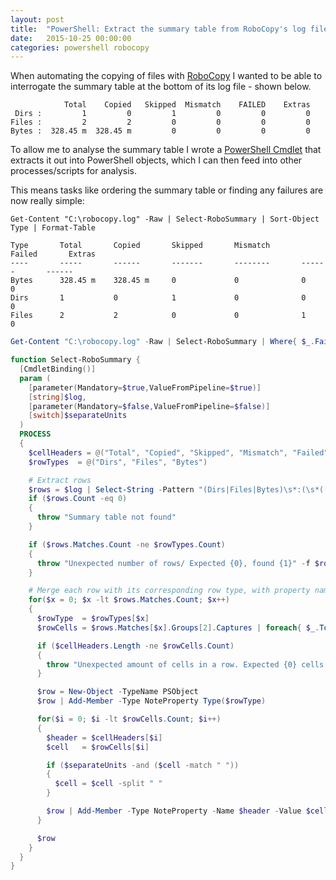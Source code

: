 ```yaml
---
layout: post
title:  "PowerShell: Extract the summary table from RoboCopy's log file"
date:   2015-10-25 00:00:00
categories: powershell robocopy
---
```


When automating the copying of files with [RoboCopy](https://en.wikipedia.org/wiki/Robocopy) I wanted to be able to interrogate the summary table at the bottom of its log file - shown below.

```
            Total    Copied   Skipped  Mismatch    FAILED    Extras
 Dirs :         1         0         1         0         0         0
Files :         2         2         0         0         0         0
Bytes :  328.45 m  328.45 m         0         0         0         0
```

To allow me to analyse the summary table I wrote a [PowerShell Cmdlet](https://technet.microsoft.com/en-us/library/ms714395%28v=vs.85%29.aspx) that extracts it out into PowerShell objects, which I can then feed into other processes/scripts for analysis.

This means tasks like ordering the summary table or finding any failures are now really simple:

```
Get-Content "C:\robocopy.log" -Raw | Select-RoboSummary | Sort-Object Type | Format-Table

Type       Total       Copied       Skipped       Mismatch       Failed       Extras                          
----       -----       ------       -------       --------       ------       ------                          
Bytes      328.45 m    328.45 m     0             0              0            0                               
Dirs       1           0            1             0              0            0                               
Files      2           2            0             0              1            0                     
```

```powershell
Get-Content "C:\robocopy.log" -Raw | Select-RoboSummary | Where{ $_.Failed -gt 0 }
```

```powershell
function Select-RoboSummary {
  [CmdletBinding()]
  param (
    [parameter(Mandatory=$true,ValueFromPipeline=$true)]
    [string]$log,
    [parameter(Mandatory=$false,ValueFromPipeline=$false)]
    [switch]$separateUnits
  )
  PROCESS
  {
    $cellHeaders = @("Total", "Copied", "Skipped", "Mismatch", "Failed", "Extras")
    $rowTypes  = @("Dirs", "Files", "Bytes")

    # Extract rows
    $rows = $log | Select-String -Pattern "(Dirs|Files|Bytes)\s*:(\s*([0-9]+(\.[0-9]+)?( [a-zA-Z]+)?)+)+" -AllMatches
    if ($rows.Count -eq 0)
    {
      throw "Summary table not found"
    }

    if ($rows.Matches.Count -ne $rowTypes.Count)
    {
      throw "Unexpected number of rows/ Expected {0}, found {1}" -f $rowTypes.Count, $rowsMatch.Count
    }

    # Merge each row with its corresponding row type, with property names of the cell headers
    for($x = 0; $x -lt $rows.Matches.Count; $x++)
    {
      $rowType  = $rowTypes[$x]
      $rowCells = $rows.Matches[$x].Groups[2].Captures | foreach{ $_.ToString().Trim() }

      if ($cellHeaders.Length -ne $rowCells.Count)
      {
        throw "Unexpected amount of cells in a row. Expected {0} cells (the amount of headers) but found {1}" -f $cellHeaders.Length,$rowCells.Count
      }

      $row = New-Object -TypeName PSObject
      $row | Add-Member -Type NoteProperty Type($rowType)

      for($i = 0; $i -lt $rowCells.Count; $i++)
      {
        $header = $cellHeaders[$i]
        $cell   = $rowCells[$i]

        if ($separateUnits -and ($cell -match " "))
        {
          $cell = $cell -split " "
        }

        $row | Add-Member -Type NoteProperty -Name $header -Value $cell
      }

      $row
    }
  }
}
```
